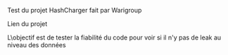 Test du projet HashCharger fait par Warigroup

Lien du projet

L\objectif est de tester la fiabilité du code pour voir si il n'y pas de leak au niveau des données
